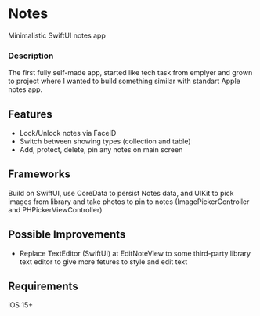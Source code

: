 # Notes
Minimalistic SwiftUI notes app
### Description
The first fully self-made app, started like tech task from emplyer and grown to project where I wanted to build something similar with standart Apple notes app.
## Features
 - Lock/Unlock notes via FaceID
 - Switch between showing types (collection and table)
 - Add, protect, delete, pin any notes on main screen
## Frameworks
Build on SwiftUI, use CoreData to persist Notes data, and UIKit to pick images from library and take photos to pin to notes (ImagePickerController and PHPickerViewController)
## Possible Improvements
- Replace TextEditor (SwiftUI) at EditNoteView to some third-party library text editor to give more fetures to style and edit text
## Requirements
iOS 15+
